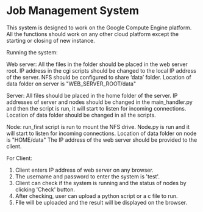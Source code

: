 # Job Management System

This system is designed to work on the Google Compute Engine platform.
All the functions should work on any other cloud platform except the starting or closing of new instance.

Running the system:

Web server: All the files in the folder should be placed in the web server root.
IP address in the cgi scripts should be changed to the local IP address of the server.
NFS should be configured to share ‘data’ folder.
Location of data folder on server is "WEB_SERVER_ROOT/data"

Server: All files should be placed in the home folder of the server.
IP addresses of server and nodes should be changed in the main_handler.py and 
then the script is run, it will start to listen for incoming connections.
Location of data folder should be changed in all the scripts.

Node: run_first script is run to mount the NFS drive.
Node.py is run and it will start to listen for incoming connections.
Location of data folder on node is "HOME/data"
The IP address of the web server should be provided to the client.


For Client:
1. Client enters IP address of web server on any browser.
2. The username and password to enter the system is 'test'.
3. Client can check if the system is running and the status of nodes by clicking 'Check' button.
4. After checking, user can upload a python script or a c file to run.
5. FIle will be uploaded and the result will be displayed on the browser.

